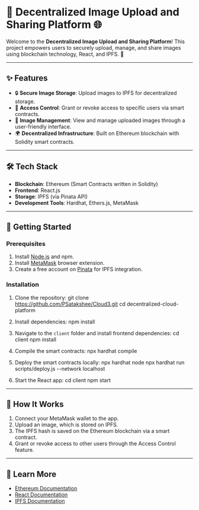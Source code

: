 # 📸 Decentralized Image Upload and Sharing Platform 🌐

Welcome to the **Decentralized Image Upload and Sharing Platform**! This project empowers users to securely upload, manage, and share images using blockchain technology, React, and IPFS. 🚀

---

## **✨ Features**
- 🔒 **Secure Image Storage**: Upload images to IPFS for decentralized storage.
- 👥 **Access Control**: Grant or revoke access to specific users via smart contracts.
- 📂 **Image Management**: View and manage uploaded images through a user-friendly interface.
- 🌍 **Decentralized Infrastructure**: Built on Ethereum blockchain with Solidity smart contracts.

---

## **🛠️ Tech Stack**
- **Blockchain**: Ethereum (Smart Contracts written in Solidity)
- **Frontend**: React.js
- **Storage**: IPFS (via Pinata API)
- **Development Tools**: Hardhat, Ethers.js, MetaMask

---

## **🚀 Getting Started**

### Prerequisites
1. Install [Node.js](https://nodejs.org/) and npm.
2. Install [MetaMask](https://metamask.io/) browser extension.
3. Create a free account on [Pinata](https://www.pinata.cloud/) for IPFS integration.

### Installation

1. Clone the repository:
git clone https://github.com/PSatakshee/Cloud3.git
cd decentralized-cloud-platform


2. Install dependencies:
npm install


3. Navigate to the `client` folder and install frontend dependencies:
cd client
npm install


4. Compile the smart contracts:
npx hardhat compile


5. Deploy the smart contracts locally:
npx hardhat node
npx hardhat run scripts/deploy.js --network localhost


6. Start the React app:
cd client
npm start


---

## **📸 How It Works**
1. Connect your MetaMask wallet to the app.
2. Upload an image, which is stored on IPFS.
3. The IPFS hash is saved on the Ethereum blockchain via a smart contract.
4. Grant or revoke access to other users through the Access Control feature.

---

## **📖 Learn More**
- [Ethereum Documentation](https://ethereum.org/en/developers/docs/)
- [React Documentation](https://reactjs.org/docs/getting-started.html)
- [IPFS Documentation](https://docs.ipfs.io/)


